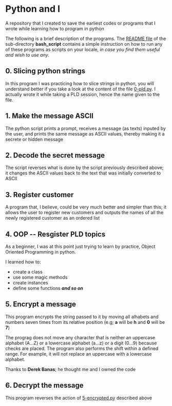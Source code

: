 # Python and I
A repository that I created to save the earliest codes or programs that I wrote while learning how to program in python

The following is a brief description of the programs. The [README file](./bash_script/README.md) of the sub-directory **bash_script** contains a simple instruction on how to run any of these programs as scripts on your locale, *in case you find them useful and wish to use any*.

## 0. Slicing python strings
In this program I was practicing how to slice strings in python, you will understand better if you take a look at the content of the file [0-pld.py](./0-pld.py). I actually wrote it while taking a PLD session, hence the name given to the file.

## 1. Make the message ASCII
The python script prints a prompt, receives a message (as texts) inputed by the user, and prints the same message as ASCII values, thereby making it a secrete or hidden message

## 2. Decode the secret message
The script reverses what is done by the script previously described above; it changes the ASCII values back to the text that was initially converted to ASCII

## 3. Register customer
A program that, I believe, could be very much better and simpler than this; it allows the user to register new customers and outputs the names of all the newly registered customer as an ordered list

## 4. OOP -- Resgister PLD topics
As a beginner, I was at this point just trying to learn by practice, Object Oriented Programming in python.

I learned how to:
- create a class
- use some magic methods
- create instances
- define some functions ***and so on***

## 5. Encrypt a message
This program encrypts the string passed to it by moving all alhabets and numbers seven times from its relative position (e.g; **a** will be **h** and **0** will be **7**)

The prograg does not move any character that is neither an uppercase alphabet (A...Z) or a lowercase alphabet (a...z) or a digit (0...9) because checks are placed. The program also performs the shift within a defined range. For example, it will not replace an uppercase with a lowercase alphabet.

Thanks to **Derek Banas**; he thought me and I owned the code

## 6. Decrypt the message
This program reverses the action of [5-encrypted.py](./5-encrypted.py) described above
